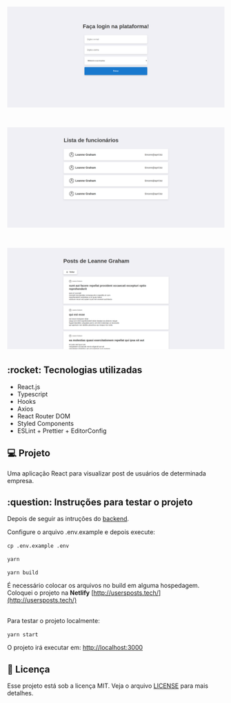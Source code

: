 <h1 align="center">
    <img alt="Screenshot" title="Screenshot" src="screenshots/login.png" width="600px" />
</h1>

<h1 align="center">
    <img alt="Screenshot" title="Screenshot" src="screenshots/users.png" width="600px" />
</h1>

<h1 align="center">
    <img alt="Screenshot" title="Screenshot" src="screenshots/posts.png" width="600px" />
</h1>

<h2>:rocket: Tecnologias utilizadas</h2>
<ul>
  <li>React.js</li>
  <li>Typescript</li>
  <li>Hooks</li>
  <li>Axios</li>
  <li>React Router DOM</li>
  <li>Styled Components</li>
  <li>ESLint + Prettier + EditorConfig</li>
</ul>

<h2>💻 Projeto</h2>

Uma aplicação React para visualizar post de usuários de determinada empresa.

<h2>:question: Instruções para testar o projeto</h2>

Depois de seguir as intruções do [backend](https://github.com/henriSandovalSilva/node-user-posts).

Configure o arquivo .env.example e depois execute:

`cp .env.example .env`

`yarn`<br>

`yarn build`

É necessário colocar os arquivos no build em alguma hospedagem. <br />
Coloquei o projeto na <b>Netlify</b> [http://usersposts.tech/](http://usersposts.tech/) <br /> <br />

Para testar o projeto localmente:

`yarn start`

O projeto irá executar em: [http://localhost:3000](http://localhost:3000)


## :memo: Licença

Esse projeto está sob a licença MIT. Veja o arquivo [LICENSE](LICENSE.md) para mais detalhes.
